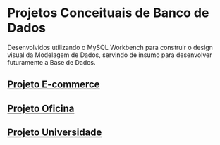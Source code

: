 # Projetos Conceituais de Banco de Dados 

Desenvolvidos utilizando o MySQL Workbench para construir o design visual da Modelagem de Dados, servindo de insumo para desenvolver futuramente a Base de Dados.

## [Projeto E-commerce](https://github.com/monyzeweber/SQL-Database-EER/tree/main/Projetos%20-%20Modelagem%20de%20dados/E-commerce)

## [Projeto Oficina](https://github.com/monyzeweber/SQL-Database-EER/tree/main/Projetos%20-%20Modelagem%20de%20dados/Oficina)

## [Projeto Universidade](https://github.com/monyzeweber/SQL-Database-EER/tree/main/Projetos%20-%20Modelagem%20de%20dados/Universidade)
